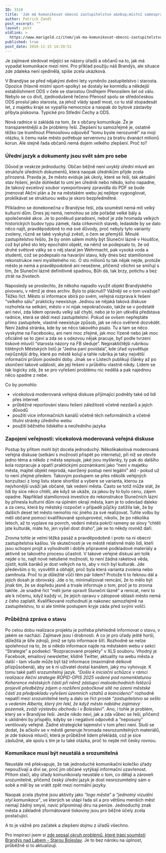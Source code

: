```yaml
---
ID: 3310
title: 'Jak má komunikovat obecní zastupitelstvo a&nbsp;místní samospráva (na příkladu Brandýsa nad Labem)'
author: Patrick Zandl
post_excerpt: ""
layout: post
oldlink: >
  https://www.marigold.cz/item/jak-ma-komunikovat-obecni-zastupitelstvo-a-mistni-samosprava-na-prikladu-brandysa-nad-labem
published: true
post_date: 2016-11-15 14:39:51
---
```

Je zajímavé sledovat míjející se názory úřadů a občanů na to, jak má vypadat komunikace mezi nimi. Pro příklad použiju náš Brandýs, ale situace zde zdaleka není ojedinělá, spíše zcela ukázková. 

V Brandýse se před nějakými dvěmi lety vyměnilo zastupitelstvo i starosta. Opozice (hlavně místní sport-spolky) se dostaly ke kormidlu a někdejší estabilishment ODS v čele se starostou Ondřejem Přenosilem šel od válu. Nebylo se co divit, zjednodušeně řečeno Přenosil spolu se středočeskou ODS proslul jako starosta, za jehož vlády spadl most, co tu stál stopadesát let, z majetku kraje se vypařila nemocnice a naopak do bytové zástavby přibyla pískovna. Typické pro Střední Čechy a ODS. 
<!--more-->

Nová radnice si zakládá na tom, že s občany komunikuje. Že je transparentnější a že problémy řeší. Zlepšení tu samozřejmě je, ostatně těžko lze trumfnout Přenosilovu odpověď “tomu byste nerozuměl” na moji otázku, k čemu naše město potřebuje serverovnu za bratru dvanáct milionů korun. Ale stejně řada občanů nemá dojem velkého zlepšení. Proč to?

<h3>Úřední jazyk a dokumenty jsou svět sám pro sebe</h3>

Důvod je veskrze jednoduchý. Občan běžně není uvyklý úřední mluvě ani struktuře úředních dokumentů, která naopak úředníkům přijde zcela přirozená. Pravda je, že město eviduje jak úkoly, které se řeší, tak aktuální stav řešení, jenže dohledat to umí jen úředník nebo někdo, koho napadne, že takový excelový soubor vyexportovaný zpravidla do PDF se bude jmenovat Akční plán a že na městském webu jej nejlépe vygooglovat, proklikávat se strukturou webu je skoro bezpředmětné. 

Příkladmo se donekonečna v Brandýse řeší, zda souměstí nemá mít velký kulturní dům. Dnes jej nemá, nemohou se zde pořádat velké bály a společenské akce. Je to poněkud paradoxní, neboť je zde hromada velkých historických budov typu zámek, řada církevních staveb, ledaskde by se dalo něco najít, pravděpodobně to má své důvody, proč nebyly tyto varianty zvoleny, různě se také vyskytují zvěsti, o čem se přemýšlí. Minulé zastupitelstvo řešilo, že by oním sálem mohly být Sluneční lázně v Houšťce, což byl před sto lety epochální objekt, na němž se podepsalo to, že od druhé světové války se o něj staral jen Wehrmacht, pak vysoká voda a studenti, což se podepsalo na havarijní stavu, kdy dnes bez stamilionové rekonstrukce není myslitelného nic. O sto milionů tu tak nějak nejde, protože město je nemá a pravděpodobně ani nesežene, přičemž všichni se smiřují s tím, že Sluneční lázně definitivně spadnou, Bůh dá, tak brzy, potichu a bez ztrát na životech. 

Naposledy se proslechlo, že někoho napadlo využít objekt Brandýského pivovaru, v němž je dnes archiv. Bylo to plácnutí? Vážněji se o tom uvažuje? Těžko říct. Město si informace sbírá po svém, veřejná rozprava k řešení “velkého sálu” prakticky neexistuje. Jednou se nějaká taková diskuse rozhořela na setkání, město v ní nijak nepokračovalo, takže se v podstatě ani neví, zda lidem opravdu velký sál chybí, nebo je to jen utkvělá představa radnice, která se dědí mezi zastupitelstvi. Pokud se ovšem nepřeptáte přímo zastupitele, vlastně neexistuje způsob, jak se něco ověřeně dozvědět. Není žádná stránka, kde by se něco takového psalo. Tu a tam se něco vyskytne na Facebooku, ani není moc zřejmé, jak moc řízeně nebo jak moc oficiálně se to zjeví a zda se s odezvou nějak pracuje, byť podle tvrzení tiskové mluvčí “starosta názory na FB sleduje”.  Nejpraktičtější rubrikou tištěných Městských listů je “Jedna paní povídala”, kde úřad vysvětluje nejrůznější drby, které po městě kolují a tahle rubrika je taky největší informační průlom poslední doby. Jinak se v Listech publikují články až po skončení takové události, ale její řešení v průběhu vlastně nikdy. Lidem se tak logicky zdá, že se pro vyřešení problému nic nedělá a pak najednou něco spadne z nebe. 


Co by pomohlo:
<ul>
	<li>vícekolová moderovaná veřejná diskuse přijímající podněty také od lidí přes internet</li>
	<li>průběžné reportování stavu řešení záležitosti včetně nezdarů a jejich důvodů</li>
	<li>použití více informačních kanálů včetně těch neformálních a včetně titulní stránky úředního webu</li>
	<li>použití běžného lidského a neúředního jazyka</li>
</ul>

<h3>Zapojení veřejnosti: vícekolová moderovaná veřejná diskuse</h3>

Postup by přitom mohl být docela jednoduchý. Několikakolová moderovaná veřejná diskuse (setkání s možností přispět po internetu), při níž se otevře jedno téma a někdo  z města sepisuje, jaké jsou myšlenky, ty pak do dalšího kola rozpracuje a opatří praktickými poznámkami jako “není v majetku města, majitel objekt neprodá,  navržený postup není legální” atd - pokud už to není zřejmé předem. Takovým postupem se přes několik veřejných konzultací z long listu stane shortlist a vybere se varianta, kterou za nejvhonější  uváží jak občané, tak vedení města. Často se totiž může stát, že lidi by sice něco chtěli, ale když se ukáže, za jakou by to bylo cenu, zájem opadne. Například stamilionová investice do rekonstrukce Slunečních lázní by přinesla kulturní dům na úplném okraji města, kam je to odevšad daleko a za cenu, která by městský rozpočet v případě půjčky zatížila tak, že by dalších deset let město nemohlo nic jiného za své realizovat. Tuhle volbu by měli občané pomoci kvalifikovaně spoluprovést, nikoliv, že po několika letech, až to vyplave na povrch, vedení města pokrčí rameny se slovy “chtěli jste kulturák, máte ho, jen vyšel dost draho”, jak se to někdy rovněž daří.

Zrovna tohle je velmi těžká pasáž a pravděpodobně i proto na ni obecní zastupitelstva kašlou. Ve skutečnosti je ve městě relativně málo lidí, kteří jsou schopni projít a vyhodnotit i dobře připravené podkladové materiály a aktivně se takového procesu účastnit. V takové veřejné diskusi ani tolik nejde o to, najít nové netušené možnosti, to není žádná raketová věda, zjistit, kolik baráků je dost velkých na to, aby v nich byl kulturák. Jde především o to, vysvětlit a obhájit, proč byla která varianta zvolena nebo zamítnuta. Proč to je důležité vůči těm pár lidem? Protože ti to řeknou dál a jejich dosah je obrovský. Jde o to, minimalizovat remcání, že to mělo být jinak tím, že se dopředu jasně a trvale informuje o tom, proč je to zrovna takhle. Je snadné říct “měli jsme opravit Sluneční lázně” a remcat, není to ale k ničemu, když každý ví, že jejich opravu v zátopové oblasti město nemá z čeho zaplatit. Kvalifikované rozhodnutí je nakonec samozřejmě na zastupitelstvu, to si ale tímhle postupem kryje záda před svými voliči. 

<h3>Průběžná zpráva o stavu</h3>

Po celou dobu realizace projektu je potřeba přehledně informovat o stavu, v jakém se nachází. Zajímavé jsou i drobnosti. A co je pro úřady ještě horší, důležitá je šíře zdrojů, jimiž se tyto informace šíří. Rozhodně se nelze spolehnout na to, že si někdo informace najde na městském webu v sekci “Strategie” a podsekci “Rozpracované projekty” v XLS souboru. Vhodný je Facebook, emailový newsletter, klidně Twitter, aktuality na webu města a další - tam všude může být táž informace (maximálně délkově přizpůsobená), aby se k ní uživatel dostal kanálem, jaký mu vyhovuje. K tomu také patří srozumitelný jazyk. <em>“Došlo k iniciační schůzce v rámci realizace Akční strategie ROPID-OPIS 2025 vedené pod nomenklaturou Koherence městských části při němž zástupci maloobchodních řetězců projevili předběžný zájem o rozšíření pobočkové sítě na území městské části za předpokladu vyřešení územních vztahů a koincidencí”</em> rozhodně nepatří mezi srozumitelné texty a dalo se říct prosté <em>“zastupitelstvo se sešlo s vedením Alberta, který jim řekl, že když město nabídne zajímavý pozemek, zváží výstavbu obchodu i v Boleslavi”</em>. Ano, i tohle je problém, který se v Brandýse řeší. Jenže nikdo neví, jak a zda vůbec se řeší, přičemž k uklidnění by přispělo, kdyby se i negativní odpovědi a “neposuny” ventilovaly veřejně. Žádné strategické tajemství v tom přeci není. Sluší se dodat, že ačkoliv se v městě generuje hromada nesrozumitelných materiálů, je zde tisková mluvčí, která je průběžně lidem překládá, což je sice záslužné, ale spolu s tím je tu také otázka, proč to nejde mít česky rovnou. 

<h3>Komunikace musí být neustálá a srozumitelná</h3>

Neustále mě překvapuje, že tak jednoduché komunikační kolečko úřady nepoužívají a diví se, proč jim občané vytýkají informační uzavřenost. Přitom stačí, aby úřady komunikovaly neustále o tom, co dělají a zároveň srozumitelně, přičemž český úřední jazyk je dost nesrozumitelný sám o sobě a měl by se vrátit zpět mezi normální jazyky. 

Naopak zcela zbytné jsou aktivity jako <em>“logo města”</em> a <em>“jednotný vizuální styl komunikace”</em>, ve kterých se utápí řada sil a pro většinu menších měst nemají žádný smysl, navíc připomínají díru na peníze. Jednoduchý znak města a základně zformátované tiskoviny jsou pro běžné účely zcela postačující. 

A to je vážně pro začátek a zlepšení dojmu z úřadů všechno.

Pro inspiraci jsem si <a href="https://www.evernote.com/shard/s1/sh/927c390e-4aa9-4ebb-b3b3-9c11110f0e79/33ab5436d740f202">zde sepsal okruh problémů, které trápí souměstí Brandýs nad Labem - Starou Boleslav</a>. Je to bez nároku na úplnost, průběžně si to aktualizuji.